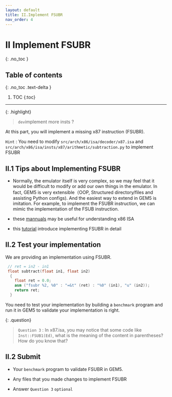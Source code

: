 ```yaml
---
layout: default
title: II.Implement FSUBR
nav_order: 4
---
```


# II Implement FSUBR
{: .no_toc }

## Table of contents
{: .no_toc .text-delta }

1. TOC
{:toc}
---

{: .highlight}
> `dev`implement more insts ?

At this part, you will implement a missing x87 instruction (FSUBR).

`Hint` : You need to modify `src/arch/x86/isa/decoder/x87.isa` and `src/arch/x86/isa/insts/x87/arithmetic/subtraction.py` to implement FSUBR

## II.1 Tips about Implementing FSUBR

- Normally, the emulator itself is very complex, so we may feel that it would be difficult to modify or add our own things in the emulator. In fact, GEM5 is very extensible（OOP, Structured directory/files and assisting Python configs). And the easiest way to extend in GEM5 is imitation. For example, to implement the FSUBR instruction, we can mimic the implementation of the FSUB instruction.

- these [mannuals](https://www.intel.com/content/www/us/en/developer/articles/technical/intel-sdm.html) may be useful for understanding x86 ISA

- this [tutorial](https://www.gem5.org/documentation/learning_gem5/gem5_101/homework-2) introduce implementing FSUBR in detail

## II.2 Test your implementation

We are providing an implementation using FSUBR.

```cpp
 // ret = in2 - in1
 float subtract(float in1, float in2)
  {
    float ret = 0.0;
    asm ("fsubr %2, %0" : "=&t" (ret) : "%0" (in1), "u" (in2));
    return ret;
  }
```

You need to test your implementation by building a `benchmark` program and run it in GEM5 to validate your implementation is right.

{: .question}
> `Question 3` : In x87.isa, you may notice that some code like `Inst::FSUB1(Ed)`, what is the meaning of the content in parentheses? How do you know that?

## II.2 Submit

- Your `benchmark` program to validate FSUBR in GEM5.

- Any files that you made changes to implement FSUBR

- Answer `Question 3` `optional`
